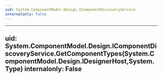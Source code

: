 ```yaml
---
uid: System.ComponentModel.Design.IComponentDiscoveryService
internalonly: False
---
```


---
uid: System.ComponentModel.Design.IComponentDiscoveryService.GetComponentTypes(System.ComponentModel.Design.IDesignerHost,System.Type)
internalonly: False
---
